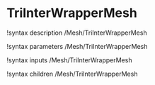 # TriInterWrapperMesh

!syntax description /Mesh/TriInterWrapperMesh

!syntax parameters /Mesh/TriInterWrapperMesh

!syntax inputs /Mesh/TriInterWrapperMesh

!syntax children /Mesh/TriInterWrapperMesh

